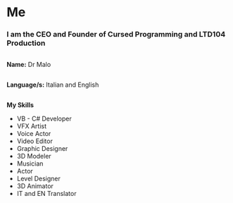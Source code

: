 # Me
### I am the **CEO** and **Founder** of **Cursed Programming** and **LTD104 Production**
##
**Name:** Dr Malo
##
**Language/s:** Italian and English
##
**My Skills**
- VB - C# Developer
- VFX Artist
- Voice Actor
- Video Editor
- Graphic Designer
- 3D Modeler
- Musician
- Actor
- Level Designer
- 3D Animator
- IT and EN Translator
